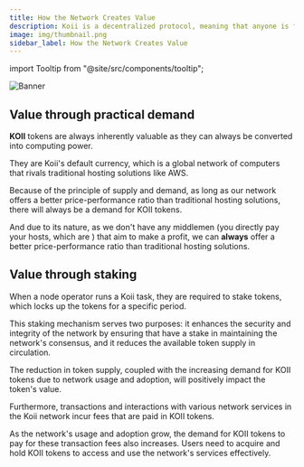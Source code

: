 ```yaml
---
title: How the Network Creates Value
description: Koii is a decentralized protocol, meaning that anyone is free to fork the code and build their version for a specific purpose.
image: img/thumbnail.png
sidebar_label: How the Network Creates Value
---
```


import Tooltip from "@site/src/components/tooltip";

![Banner](/img/koii/tokenomics/value.svg)

## Value through practical demand

**KOII** tokens are always inherently valuable as they can always be converted into computing power.

They are Koii's default currency, which is a global network of computers that rivals traditional hosting solutions like AWS.

Because of the principle of supply and demand, as long as our network offers a better price-performance ratio than traditional hosting solutions, there will always be a demand for KOII tokens.

And due to its nature, as we don't have any middlemen (you directly pay your hosts, which are ) that aim to make a profit, we can **always** offer a better price-performance ratio than traditional hosting solutions.

## Value through staking

When a node operator runs a Koii task, they are required to stake tokens, which locks up the tokens for a specific period.

This staking mechanism serves two purposes: it enhances the security and integrity of the network by ensuring that <Tooltip text="validators"/> have a stake in maintaining the network's consensus, and it reduces the available token supply in circulation.

The reduction in token supply, coupled with the increasing demand for KOII tokens due to network usage and adoption, will positively impact the token's value.

Furthermore, transactions and interactions with various network services in the Koii network incur fees that are paid in KOII tokens.

As the network's usage and adoption grow, the demand for KOII tokens to pay for these transaction fees also increases. Users need to acquire and hold KOII tokens to access and use the network's services effectively.
